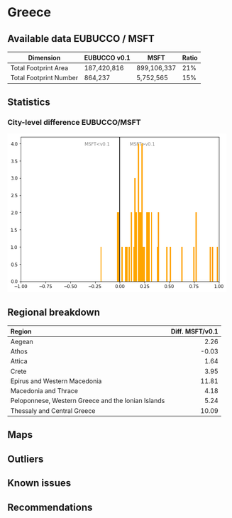 
# Greece
## Available data EUBUCCO / MSFT

| Dimension    | EUBUCCO v0.1 | MSFT | Ratio |
| -------- | ------- | ------- | ------- |
|Total Footprint Area|187,420,816|899,106,337|21%|
|Total Footprint Number|864,237|5,752,565|15%|


## Statistics

### City-level difference EUBUCCO/MSFT 
 ![City-level difference EUBUCCO/MSFT](../imgs/city_diff/greece_city_diff.png)

## Regional breakdown

| Region                                             |   Diff. MSFT/v0.1 |
|:---------------------------------------------------|------------------:|
| Aegean                                             |              2.26 |
| Athos                                              |             -0.03 |
| Attica                                             |              1.64 |
| Crete                                              |              3.95 |
| Epirus and Western Macedonia                       |             11.81 |
| Macedonia and Thrace                               |              4.18 |
| Peloponnese, Western Greece and the Ionian Islands |              5.24 |
| Thessaly and Central Greece                        |             10.09 |

## Maps
## Outliers
## Known issues
## Recommendations

